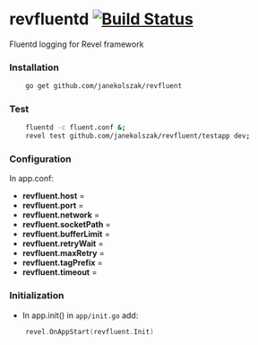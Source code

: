 # revfluentd [![Build Status](https://travis-ci.org/janekolszak/revfluent.svg?branch=master)](https://travis-ci.org/janekolszak/revfluent)
Fluentd logging for Revel framework

### Installation
``` bash
    go get github.com/janekolszak/revfluent
```
### Test
``` bash
    fluentd -c fluent.conf &;
    revel test github.com/janekolszak/revfluent/testapp dev;
```
### Configuration
In app.conf:
- **revfluent.host** =
- **revfluent.port** =
- **revfluent.network** =
- **revfluent.socketPath** =
- **revfluent.bufferLimit** =
- **revfluent.retryWait** =
- **revfluent.maxRetry** =
- **revfluent.tagPrefix** =
- **revfluent.timeout** =

### Initialization
- In app.init() in `app/init.go` add:
``` go
    revel.OnAppStart(revfluent.Init)
```